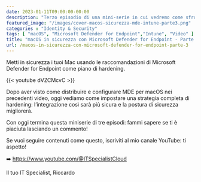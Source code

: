 ```yaml
---
date: 2023-01-11T09:00:00-00:00
description: "Terzo episodio di una mini-serie in cui vedremo come sfruttare gli strumenti di Defender for Endpoint per mettere in sicurezza macOS."
featured_image: "/images/cover-macos-sicurezza-mde-intune-parte3.png"
categories : "Identity & Security"
tags: [ "macOS", "Microsoft Defender for Endpoint","Intune", "Video" ]
title: "macOS in sicurezza con Microsoft Defender for Endpoint - Parte 3"
url: /macos-in-sicurezza-con-microsoft-defender-for-endpoint-parte-3
---
```

Metti in sicurezza i tuoi Mac usando le raccomandazioni di Microsoft Defender for Endpoint come piano di hardening.

{{< youtube dVZCMcvC >}} 

Dopo aver visto come distribuire e configurare MDE per macOS nei precedenti video, oggi vediamo come impostare una strategia completa di hardening: l’integrazione così sarà più sicura e la postura di sicurezza migliorerà. 

Con oggi termina questa miniserie di tre episodi: fammi sapere se ti è piaciuta lasciando un commento!

Se vuoi seguire contenuti come questo, iscriviti al mio canale YouTube: ti aspetto!

➡️ https://www.youtube.com/@ITSpecialistCloud

Il tuo IT Specialist, Riccardo